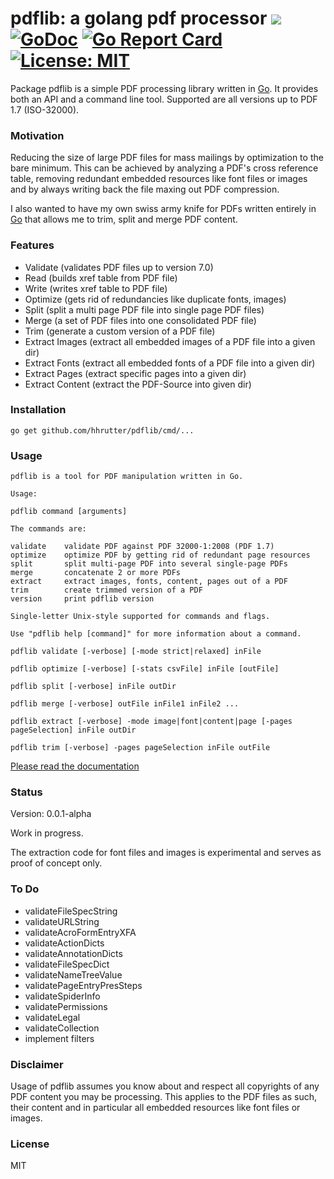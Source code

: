# pdflib: a golang pdf processor ![](https://img.shields.io/badge/status-experimental-orange.svg) [![GoDoc](https://godoc.org/github.com/hhrutter/pdflib?status.svg)](https://godoc.org/github.com/hhrutter/pdflib) [![Go Report Card](https://goreportcard.com/badge/github.com/hhrutter/pdflib)](https://goreportcard.com/report/github.com/hhrutter/pdflib) [![License: MIT](https://img.shields.io/badge/License-MIT-yellow.svg)](https://opensource.org/licenses/MIT) 



Package pdflib is a simple PDF processing library written in [Go](http://golang.org).
It provides both an API and a command line tool.
Supported are all versions up to PDF 1.7 (ISO-32000).

### Motivation

Reducing the size of large PDF files for mass mailings by optimization to the bare minimum.
This can be achieved by analyzing a PDF's cross reference table, removing redundant embedded resources like font files or images and by always writing back the file maxing out PDF compression.

I also wanted to have my own swiss army knife for PDFs written entirely in [Go](http://golang.org) that allows me to trim, split and merge PDF content.

### Features
* Validate (validates PDF files up to version 7.0)
* Read (builds xref table from PDF file)
* Write (writes xref table to PDF file)
* Optimize (gets rid of redundancies like duplicate fonts, images)
* Split (split a multi page PDF file into single page PDF files)
* Merge (a set of PDF files into one consolidated PDF file)
* Trim (generate a custom version of a PDF file)
* Extract Images (extract all embedded images of a PDF file into a given dir)
* Extract Fonts (extract all embedded fonts of a PDF file into a given dir)
* Extract Pages (extract specific pages into a given dir)
* Extract Content (extract the PDF-Source into given dir)

### Installation
`go get github.com/hhrutter/pdflib/cmd/...`


### Usage

	pdflib is a tool for PDF manipulation written in Go.

	Usage:

	pdflib command [arguments]

 	The commands are:

	validate	validate PDF against PDF 32000-1:2008 (PDF 1.7)
	optimize	optimize PDF by getting rid of redundant page resources
	split		split multi-page PDF into several single-page PDFs
	merge		concatenate 2 or more PDFs
	extract		extract images, fonts, content, pages out of a PDF
	trim		create trimmed version of a PDF
	version		print pdflib version

	Single-letter Unix-style supported for commands and flags.

	Use "pdflib help [command]" for more information about a command.

`pdflib validate [-verbose] [-mode strict|relaxed] inFile`

`pdflib optimize [-verbose] [-stats csvFile] inFile [outFile]`

`pdflib split [-verbose] inFile outDir`

`pdflib merge [-verbose] outFile inFile1 inFile2 ...`

`pdflib extract [-verbose] -mode image|font|content|page [-pages pageSelection] inFile outDir`

`pdflib trim [-verbose] -pages pageSelection inFile outFile`

 [Please read the documentation ](https://godoc.org/github.com/hhrutter/pdflib)


### Status

Version: 0.0.1-alpha

Work in progress.

The extraction code for font files and images is experimental and serves as proof of concept only.


### To Do
* validateFileSpecString
* validateURLString
* validateAcroFormEntryXFA
* validateActionDicts
* validateAnnotationDicts
* validateFileSpecDict
* validateNameTreeValue
* validatePageEntryPresSteps
* validateSpiderInfo
* validatePermissions
* validateLegal
* validateCollection
* implement filters


### Disclaimer
Usage of pdflib assumes you know about and respect all copyrights of any PDF content you may be processing. This applies to the PDF files as such, their content and in particular all embedded resources like font files or images.


### License
MIT




	